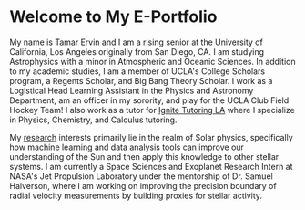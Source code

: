 # Welcome to My E-Portfolio

My name is Tamar Ervin and I am a rising senior at the University of California,
Los Angeles originally from San Diego, CA. I am studying Astrophysics with a minor in Atmospheric and Oceanic 
Sciences. In addition to my academic studies, I am a member of UCLA's College Scholars
program, a Regents Scholar, and Big Bang Theory Scholar. I work as a Logistical Head Learning
Assistant in the Physics and Astronomy Department, am an officer in my sorority, and play for the UCLA Club
Field Hockey Team! I also work as a tutor for [Ignite Tutoring LA](https://www.ignitetutoringla.com/) where I specialize in Physics, Chemistry, 
and Calculus tutoring.

My [research](research.md) interests primarily lie in the realm of Solar physics, specifically 
how machine learning and data analysis tools can improve our understanding of the Sun and 
then apply this knowledge to other stellar systems. I am currently a Space Sciences and Exoplanet
Research Intern at NASA's Jet Propulsion Laboratory under the mentorship of Dr. Samuel Halverson, where I am
working on improving the precision boundary of radial velocity measurements by building proxies for stellar 
activity. 
